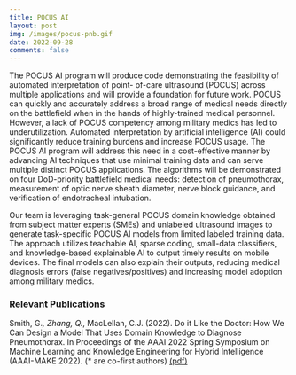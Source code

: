 ```yaml
---
title: POCUS AI
layout: post
img: /images/pocus-pnb.gif
date: 2022-09-28
comments: false
---
```


The POCUS AI program will produce code demonstrating the feasibility of
automated interpretation of point- of-care ultrasound (POCUS) across multiple
applications and will provide a foundation for future work. POCUS can quickly
and accurately address a broad range of medical needs directly on the
battlefield when in the hands of highly-trained medical personnel. However, a
lack of POCUS competency among military medics has led to underutilization.
Automated interpretation by artificial intelligence (AI) could significantly
reduce training burdens and increase POCUS usage. The POCUS AI program will
address this need in a cost-effective manner by advancing AI techniques that
use minimal training data and can serve multiple distinct POCUS applications.
The algorithms will be demonstrated on four DoD-priority battlefield medical
needs: detection of pneumothorax, measurement of optic nerve sheath diameter,
nerve block guidance, and verification of endotracheal intubation. 

Our team is leveraging task-general POCUS domain knowledge obtained from
subject matter experts (SMEs) and unlabeled ultrasound images to generate
task-specific POCUS AI models from limited labeled training data. The approach
utilizes teachable AI, sparse coding, small-data classifiers, and
knowledge-based explainable AI to output timely results on mobile devices. The
final models can also explain their outputs, reducing medical diagnosis errors
(false negatives/positives) and increasing model adoption among military
medics.  

### Relevant Publications

Smith, G.*, Zhang, Q.*, MacLellan, C.J. (2022). Do it Like the Doctor: How We
Can Design a Model That Uses Domain Knowledge to Diagnose Pneumothorax. In
Proceedings of the AAAI 2022 Spring Symposium on Machine Learning and Knowledge
Engineering for Hybrid Intelligence (AAAI-MAKE 2022). (* are co-first authors)
[(pdf)][smith-make-22] [<i class="fab fa-youtube"></i>][smith-make-22-talk]

[smith-make-22-talk]: https://www.youtube.com/watch?v=hKtjlMX9n0c
[smith-make-22]: https://doi.org/10.48550/arXiv.2205.12159
